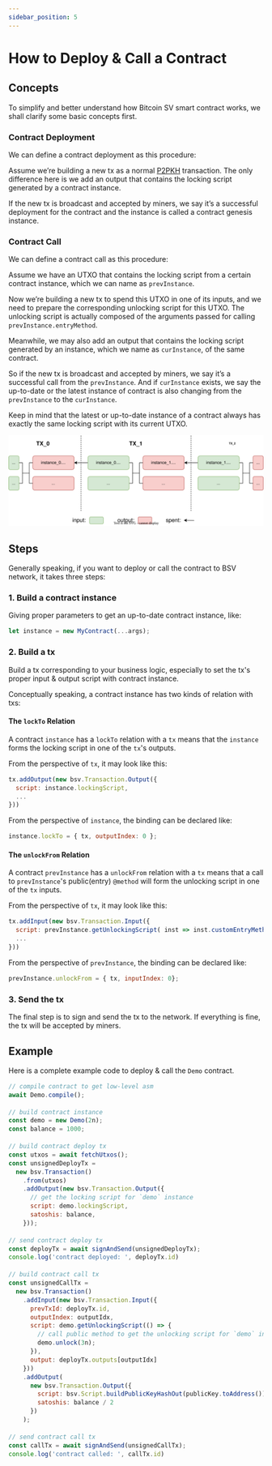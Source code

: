 ```yaml
---
sidebar_position: 5
---
```


# How to Deploy & Call a Contract

## Concepts

To simplify and better understand how Bitcoin SV smart contract works, we shall clarify some basic concepts first. 

### Contract Deployment

We can define a contract deployment as this procedure:

Assume we’re building a new tx as a normal [P2PKH](https://learnmeabitcoin.com/technical/p2pkh) transaction. The only difference here is we add an output that contains the locking script generated by a contract instance. 

If the new tx is broadcast and accepted by miners, we say it’s a successful deployment for the contract and the instance is called a contract genesis instance.

### Contract Call

We can define a contract call as this procedure:

Assume we have an UTXO that contains the locking script from a certain contract instance, which we can name as `prevInstance`. 

Now we’re building a new tx to spend this UTXO in one of its inputs, and we need to prepare the corresponding unlocking script for this UTXO. The unlocking script is actually composed of the arguments passed for calling `prevInstance.entryMethod`. 

Meanwhile, we may also add an output that contains the locking script generated by an instance, which we name as `curInstance`, of the same contract.

So if the new tx is broadcast and accepted by miners, we say it’s a successful call from the `prevInstance`. And if `curInstance` exists, we say the up-to-date or the latest instance of contract is also changing from the `prevInstance` to the `curInstance`.

Keep in mind that the latest or up-to-date instance of a contract always has exactly the same locking script with its current UTXO.


![Tx with Contract Instance](../../static/img/contract_tx.svg)

## Steps

Generally speaking, if you want to deploy or call the contract to BSV network, it takes three steps:

### 1. Build a contract instance

Giving proper parameters to get an up-to-date contract instance, like:

```ts
let instance = new MyContract(...args);
```

### 2. Build a tx

Build a tx corresponding to your business logic, especially to set the tx's proper input & output script with contract instance.

Conceptually speaking, a contract instance has two kinds of relation with txs:

#### The `lockTo` Relation

A contract `instance` has a `lockTo` relation with a `tx` means that the `instance` forms the locking script in one of the `tx`'s outputs.

From the perspective of `tx`, it may look like this:

```js
tx.addOutput(new bsv.Transaction.Output({
  script: instance.lockingScript,
  ...
}))
```

From the perspective of `instance`, the binding can be declared like:

```js
instance.lockTo = { tx, outputIndex: 0 };
```

#### The `unlockFrom` Relation

A contract `prevInstance` has a `unlockFrom` relation with a `tx` means that a call to `prevInstance`'s public(entry) `@method` will form the unlocking script in one of the `tx` inputs.

From the perspective of `tx`, it may look like this:

```js
tx.addInput(new bsv.Transaction.Input({
  script: prevInstance.getUnlockingScript( inst => inst.customEntryMethod(...args) )
  ...
}))
```

From the perspective of `prevInstance`, the binding can be declared like:

```js
prevInstance.unlockFrom = { tx, inputIndex: 0};
```

### 3. Send the tx

The final step is to sign and send the tx to the network. If everything is fine, the tx will be accepted by miners.

## Example

Here is a complete example code to deploy & call the `Demo` contract.

```js
// compile contract to get low-level asm
await Demo.compile();

// build contract instance
const demo = new Demo(2n);
const balance = 1000;

// build contract deploy tx
const utxos = await fetchUtxos();
const unsignedDeployTx =
  new bsv.Transaction()
    .from(utxos)
    .addOutput(new bsv.Transaction.Output({
      // get the locking script for `demo` instance
      script: demo.lockingScript, 
      satoshis: balance,
    }));

// send contract deploy tx
const deployTx = await signAndSend(unsignedDeployTx);
console.log('contract deployed: ', deployTx.id)

// build contract call tx
const unsignedCallTx =
  new bsv.Transaction()
    .addInput(new bsv.Transaction.Input({
      prevTxId: deployTx.id,
      outputIndex: outputIdx,
      script: demo.getUnlockingScript(() => {
        // call public method to get the unlocking script for `demo` instance.
        demo.unlock(3n);
      }),
      output: deployTx.outputs[outputIdx]
    }))
    .addOutput(
      new bsv.Transaction.Output({
        script: bsv.Script.buildPublicKeyHashOut(publicKey.toAddress()),
        satoshis: balance / 2
      })
    );

// send contract call tx
const callTx = await signAndSend(unsignedCallTx);
console.log('contract called: ', callTx.id)
```


